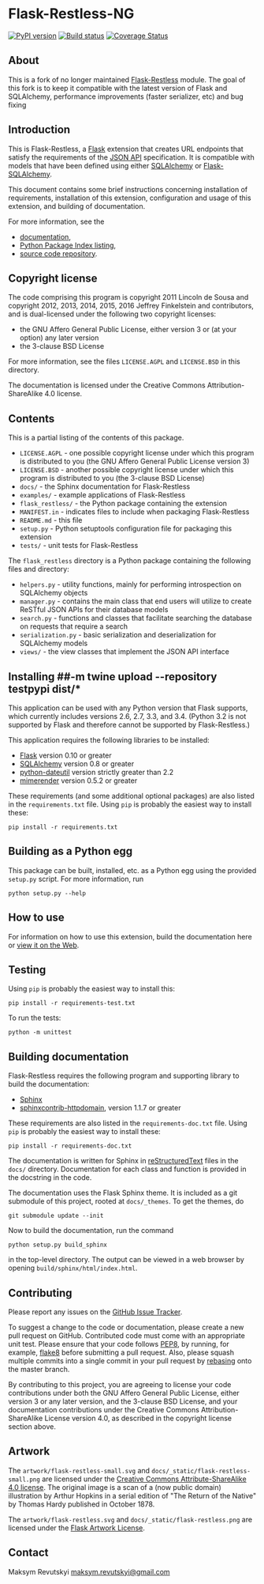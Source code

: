 # Flask-Restless-NG #

[![PyPI version](https://badge.fury.io/py/Flask-Restless-NG.svg)](https://badge.fury.io/py/Flask-Restless-NG)
[![Build status](https://secure.travis-ci.org/mrevutskyi/flask-restless-ng.png?branch=master)](https://travis-ci.org/mrevutskyi/flask-restless-ng)
[![Coverage Status](https://coveralls.io/repos/github/mrevutskyi/flask-restless-ng/badge.svg?branch=master)](https://coveralls.io/github/mrevutskyi/flask-restless-ng?branch=master)

## About

This is a fork of no longer maintained [Flask-Restless](https://github.com/jfinkels/flask-restless) module.
The goal of this fork is to keep it compatible with the latest version of Flask and SQLAlchemy, performance
improvements (faster serializer, etc) and bug fixing

## Introduction ##

This is Flask-Restless, a [Flask][1] extension that creates URL endpoints that
satisfy the requirements of the [JSON API][2] specification. It is compatible
with models that have been defined using either [SQLAlchemy][3] or
[Flask-SQLAlchemy][4].

This document contains some brief instructions concerning installation of
requirements, installation of this extension, configuration and usage of this
extension, and building of documentation.

For more information, see the

  * [documentation][5],
  * [Python Package Index listing][6],
  * [source code repository][7].

[1]: http://flask.pocoo.org
[2]: https://jsonapi.org
[3]: https://sqlalchemy.org
[4]: https://packages.python.org/Flask-SQLAlchemy
[5]: https://flask-restless.readthedocs.org
[6]: https://pypi.python.org/pypi/Flask-Restless
[7]: https://github.com/jfinkels/flask-restless

## Copyright license ##

The code comprising this program is copyright 2011 Lincoln de Sousa and
copyright 2012, 2013, 2014, 2015, 2016 Jeffrey Finkelstein and contributors,
and is dual-licensed under the following two copyright licenses:

* the GNU Affero General Public License, either version 3 or (at your option)
  any later version
* the 3-clause BSD License

For more information, see the files `LICENSE.AGPL` and `LICENSE.BSD` in this
directory.

The documentation is licensed under the Creative Commons Attribution-ShareAlike
4.0 license.

## Contents ##

This is a partial listing of the contents of this package.

* `LICENSE.AGPL` - one possible copyright license under which this program is
  distributed to you (the GNU Affero General Public License version 3)
* `LICENSE.BSD` - another possible copyright license under which this program
  is distributed to you (the 3-clause BSD License)
* `docs/` - the Sphinx documentation for Flask-Restless
* `examples/` - example applications of Flask-Restless
* `flask_restless/` - the Python package containing the extension
* `MANIFEST.in` - indicates files to include when packaging Flask-Restless
* `README.md` - this file
* `setup.py` - Python setuptools configuration file for packaging this
  extension
* `tests/` - unit tests for Flask-Restless

The `flask_restless` directory is a Python package containing the following
files and directory:

* `helpers.py` - utility functions, mainly for performing introspection on
  SQLAlchemy objects
* `manager.py` - contains the main class that end users will utilize to create
  ReSTful JSON APIs for their database models
* `search.py` - functions and classes that facilitate searching the database
  on requests that require a search
* `serialization.py` - basic serialization and deserialization for SQLAlchemy
  models
* `views/` - the view classes that implement the JSON API interface

## Installing ##-m twine upload --repository testpypi dist/*

This application can be used with any Python version that Flask supports, which
currently includes versions 2.6, 2.7, 3.3, and 3.4. (Python 3.2 is not
supported by Flask and therefore cannot be supported by Flask-Restless.)

This application requires the following libraries to be installed:

* [Flask][1] version 0.10 or greater
* [SQLAlchemy][3] version 0.8 or greater
* [python-dateutil][8] version strictly greater than 2.2
* [mimerender][9] version 0.5.2 or greater

These requirements (and some additional optional packages) are also listed in
the `requirements.txt` file. Using `pip` is probably the easiest way to install
these:

    pip install -r requirements.txt

[8]: https://labix.org/python-dateutil
[9]: https://github.com/martinblech/mimerender

## Building as a Python egg ##

This package can be built, installed, etc. as a Python egg using the provided
`setup.py` script. For more information, run

    python setup.py --help

## How to use ##

For information on how to use this extension, build the documentation here or
[view it on the Web][5].

## Testing ##

Using `pip` is probably the easiest way to install this:

    pip install -r requirements-test.txt

To run the tests:

    python -m unittest


## Building documentation ##

Flask-Restless requires the following program and supporting library to build
the documentation:

* [Sphinx][11]
* [sphinxcontrib-httpdomain][12], version 1.1.7 or greater

These requirements are also listed in the `requirements-doc.txt` file. Using
`pip` is probably the easiest way to install these:

    pip install -r requirements-doc.txt

The documentation is written for Sphinx in [reStructuredText][13] files in the
`docs/` directory. Documentation for each class and function is provided in the
docstring in the code.

The documentation uses the Flask Sphinx theme. It is included as a git
submodule of this project, rooted at `docs/_themes`. To get the themes, do

    git submodule update --init

Now to build the documentation, run the command

    python setup.py build_sphinx

in the top-level directory. The output can be viewed in a web browser by
opening `build/sphinx/html/index.html`.

[11]: http://sphinx.pocoo.org/
[12]: https://packages.python.org/sphinxcontrib-httpdomain/
[13]: https://docutils.sourceforge.net/rst.html

## Contributing ##

Please report any issues on the [GitHub Issue Tracker][14].

To suggest a change to the code or documentation, please create a new pull
request on GitHub. Contributed code must come with an appropriate unit
test. Please ensure that your code follows [PEP8][15], by running, for example,
[flake8][16] before submitting a pull request. Also, please squash multiple
commits into a single commit in your pull request by [rebasing][17] onto the
master branch.

By contributing to this project, you are agreeing to license your code
contributions under both the GNU Affero General Public License, either version
3 or any later version, and the 3-clause BSD License, and your documentation
contributions under the Creative Commons Attribution-ShareAlike License version
4.0, as described in the copyright license section above.

[14]: http://github.com/mrevutskyi/flask-restless-ng/issues
[15]: https://www.python.org/dev/peps/pep-0008/
[16]: http://flake8.readthedocs.org/en/latest/
[17]: https://help.github.com/articles/about-git-rebase/

## Artwork ##

The `artwork/flask-restless-small.svg` and
`docs/_static/flask-restless-small.png` are licensed under the [Creative
Commons Attribute-ShareAlike 4.0 license][18]. The original image is a scan of
a (now public domain) illustration by Arthur Hopkins in a serial edition of
"The Return of the Native" by Thomas Hardy published in October 1878.

The `artwork/flask-restless.svg` and `docs/_static/flask-restless.png` are
licensed under the [Flask Artwork License][19].

[18]: https://creativecommons.org/licenses/by-sa/4.0
[19]: http://flask.pocoo.org/docs/license/#flask-artwork-license

## Contact ##

Maksym Revutskyi <maksym.revutskyi@gmail.com>
